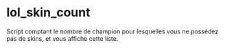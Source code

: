 # lol_skin_count
Script comptant le nombre de champion pour lesquelles vous ne possédez pas de skins, et vous affiche cette liste.
